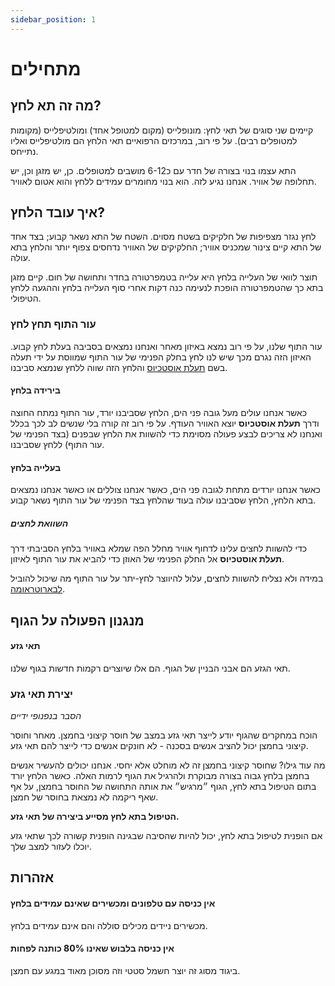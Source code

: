 ```yaml
---
sidebar_position: 1
---
```


# מתחילים

## מה זה תא לחץ?

קיימים שני סוגים של תאי לחץ: מונופלייס (מקום למטופל אחד) ומולטיפלייס (מקומות למטופלים רבים).
על פי רוב, במרכזים הרפואיים תאי הלחץ הם מולטיפלייס ואליו נתייחס.

התא עצמו בנוי בצורה של חדר עם כ6-12 מושבים למטופלים. כן, יש מזגן וכן, יש תחלופה של אוויר. אנחנו נגיע לזה. הוא בנוי מחומרים עמידים ללחץ והוא אטום לאוויר.

## איך עובד הלחץ?

לחץ נגזר מצפיפות של חלקיקים בשטח מסוים. השטח של התא נשאר קבוע; בצד אחד של התא קיים צינור שמכניס אוויר; החלקיקים של האוויר נדחסים צפוף יותר והלחץ בתא עולה.

תוצר לוואי של העלייה בלחץ היא עלייה בטמפרטורה בחדר ותחושה של חום. קיים מזגן בתא כך שהטמפרטורה הופכת לנעימה כנה דקות אחרי סוף העלייה בלחץ וההגעה ללחץ הטיפולי.

### עור התוף תחץ לחץ

עור התוף שלנו, על פי רוב נמצא באיזון מאחר ואנחנו נמצאים בסביבה בעלת לחץ קבוע.
האיזון הזה נגרם מכך שיש לנו לחץ בחלק הפנימי של עור התוף שמווסת על ידי תעלה בשם [תעלת אוסטכיוס](https://he.wikipedia.org/wiki/%D7%97%D7%A6%D7%95%D7%A6%D7%A8%D7%AA_%D7%94%D7%A9%D7%9E%D7%A2) והלחץ הזה שווה ללחץ שנמצא סביבנו.

#### בירידה בלחץ

כאשר אנחנו עולים מעל גובה פני הים, הלחץ שסביבנו יורד, עור התוף נמתח החוצה ודרך **תעלת אוסטכיוס** יוצא האוויר העודף. על פי רוב זה קורה בלי שנשים לב לכך בכלל ואנחנו לא צריכים לבצע פעולה מסוימת כדי להשוות את הלחץ שבפנים (בצד הפנימי של עור התוף) ללחץ שסביבנו.

#### בעלייה בלחץ

כאשר אנחנו יורדים מתחת לגובה פני הים, כאשר אנחנו צוללים או כאשר אנחנו נמצאים בתא הלחץ, הלחץ שסביבנו עולה בעוד שהלחץ בצד הפנימי של עור התוף נשאר קבוע.

##### השוואת לחצים

כדי להשוות לחצים עלינו לדחוף אוויר מחלל הפה שמלא באוויר בלחץ הסביבתי דרך **תעלת אוסטכיוס** אל החלק הפנימי של האוזן כדי להביא את עור התוף לאיזון.

במידה ולא נצליח להשוות לחצים, עלול להיווצר לחץ-יתר על עור התוף מה שיכול להוביל [לבארוטראומה](https://he.wikipedia.org/wiki/%D7%91%D7%90%D7%A8%D7%95%D7%98%D7%A8%D7%90%D7%95%D7%9E%D7%94).

## מנגנון הפעולה על הגוף

#### תאי גזע

תאי הגזע הם אבני הבניין של הגוף. הם אלו שיוצרים רקמות חדשות בגוף שלנו.

### יצירת תאי גזע

_הסבר בנפנופי ידיים_

הוכח במחקרים שהגוף יודע לייצר תאי גזע במצב של חוסר קיצוני בחמצן.
מאחר וחוסר קיצוני בחמצן יכול להציב אנשים בסכנה - לא חונקים אנשים כדי לייצר להם תאי גזע.

מה עוד גילו? שחוסר קיצוני בחמצן זה לא מוחלט אלא יחסי.
אנחנו יכולים להעשיר אנשים בחמצן בלחץ גבוה בצורה מבוקרת ולהרגיל את הגוף לרמות האלה.
כאשר הלחץ יורד בתום הטיפול בתא לחץ, הגוף ״מרגיש״ את אותה התחושה של החוסר בחמצן, על אף שאף ריקמה לא נמצאת בחוסר של חמצן.

**הטיפול בתא לחץ מסייע ביצירה של תאי גזע.**

אם הופנית לטיפול בתא לחץ, יכול להיות שהסיבה שבגינה הופנית קשורה לכך שתאי גזע יוכלו לעזור למצב שלך.

## אזהרות

#### אין כניסה עם טלפונים ומכשירים שאינם עמידים בלחץ

מכשירים ניידים מכילים סוללה והם אינם עמידים בלחץ.

#### אין כניסה בלבוש שאינו 80% כותנה לפחות

ביגוד מסוג זה יוצר חשמל סטטי וזה מסוכן מאוד במגע עם חמצן.
